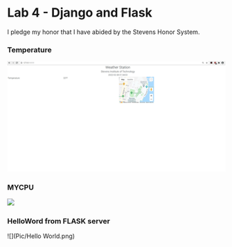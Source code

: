 # Lab 4 - Django and Flask
I pledge my honor that I have abided by the Stevens Honor System.


### Temperature
![](Pic/Temperature.jpg)


### MYCPU
![](Pic/MYPCU.jpg)

### HelloWord from FLASK server
![](Pic/Hello World.png)
